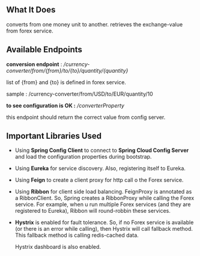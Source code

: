 What It Does
-

converts from one money unit to another. retrieves the exchange-value from forex service. 

Available Endpoints
-

**conversion endpoint** : _/currency-converter/from/{from}/to/{to}/quantity/{quantity}_


list of {from} and {to} is defined in forex service.

sample : /currency-converter/from/USD/to/EUR/quantity/10

**to see configuration is OK :** _/converterProperty_ 

this endpoint should return the correct value from config server.

Important Libraries Used
--
 - Using **Spring Config Client** to connect to **Spring Cloud Config Server** and load the configuration properties during bootstrap.   
 - Using **Eureka** for service discovery. Also, registering itself to Eureka.
 - Using **Feign** to create a client proxy for http call o the Forex service.
 - Using **Ribbon** for client side load balancing. FeignProxy is annotated as a RibbonClient. So, Spring creates a RibbonProxy while calling the Forex service.
   For example, when u run multiple Forex services (and they are registered to Eureka), Ribbon will round-robbin these services.
 - **Hystrix** is enabled for fault tolerance. So, if no Forex service is available (or there is an error while calling), 
   then Hystrix will call fallback method. This fallback method is calling redis-cached data.
   
   Hystrix dashboard is also enabled.
